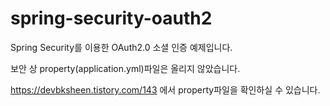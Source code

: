 # spring-security-oauth2

Spring Security를 이용한 OAuth2.0 소셜 인증 예제입니다.

보안 상 property(application.yml)파일은 올리지 않았습니다.

https://devbksheen.tistory.com/143 에서 property파일을 확인하실 수 있습니다.
